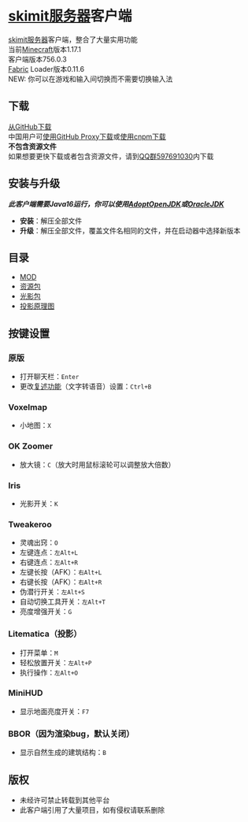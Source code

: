# [skimit服务器](http://skimit.cn/)客户端
[skimit服务器](http://skimit.cn/)客户端，整合了大量实用功能  
当前[Minecraft](https://www.minecraft.net/)版本1.17.1  
客户端版本756.0.3  
[Fabric](https://fabricmc.net/) Loader版本0.11.6  
NEW: 你可以在游戏和输入间切换而不需要切换输入法
## 下载
[从GitHub下载](https://github.com/skimitmc/client/archive/main.zip)  
中国用户可[使用GitHub Proxy下载](https://ghproxy.com/https://github.com/skimitmc/client/archive/main.zip)或[使用cnpm下载](https://github.com.cnpmjs.org/skimitmc/skimit-client/archive/refs/heads/main.zip)  
**不包含资源文件**  
如果想要更快下载或者包含资源文件，请到[QQ群597691030](https://jq.qq.com/?_wv=1027&k=5GAlEKg)内下载  
## 安装与升级
***此客户端需要Java16运行，你可以使用[AdoptOpenJDK](https://mirrors.tuna.tsinghua.edu.cn/AdoptOpenJDK/16/jre/x64/)或[OracleJDK](https://www.oracle.com/java/technologies/javase-jdk16-downloads.html)***  
- **安装**：解压全部文件  
- **升级**：解压全部文件，覆盖文件名相同的文件，并在启动器中选择新版本
## 目录
- [MOD](https://github.com/skimitmc/client/tree/main/.minecraft/mods)  
- [资源包](https://github.com/skimitmc/client/tree/main/.minecraft/resourcepacks)
- [光影包](https://github.com/skimitmc/client/tree/main/.minecraft/shaderpacks)
- [投影原理图](https://github.com/skimitmc/client/tree/main/.minecraft/schematics)
## 按键设置
### 原版
- 打开聊天栏：`Enter`
- 更改[复述功能](https://minecraft.fandom.com/zh/wiki/%E5%A4%9A%E4%BA%BA%E6%B8%B8%E6%88%8F#.E5.A4.8D.E8.BF.B0.E5.8A.9F.E8.83.BD)（文字转语音）设置：`Ctrl+B`
### Voxelmap
- 小地图：`X`
### OK Zoomer
- 放大镜：`C`（放大时用鼠标滚轮可以调整放大倍数）
### Iris
- 光影开关：`K`
### Tweakeroo
- 灵魂出窍：`O`
- 左键连点：`左Alt+L`
- 右键连点：`左Alt+R`
- 左键长按（AFK）：`右Alt+L`
- 右键长按（AFK）：`右Alt+R`
- 伪潜行开关：`左Alt+S`
- 自动切换工具开关：`左Alt+T`
- 亮度增强开关：`G`
### Litematica（投影）
- 打开菜单：`M`
- 轻松放置开关：`左Alt+P`
- 执行操作：`左Alt+O`
### MiniHUD
- 显示地面亮度开关：`F7`
### BBOR（因为渲染bug，默认关闭）
- 显示自然生成的建筑结构：`B`
## 版权
- 未经许可禁止转载到其他平台
- 此客户端引用了大量项目，如有侵权请联系删除
